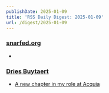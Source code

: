 ```yaml
---
publishDate: 2025-01-09
title: 'RSS Daily Digest: 2025-01-09'
url: /digest/2025-01-09
---
```


### [snarfed.org](https://snarfed.org/)

  * [](https://snarfed.org/2025-01-08_54475)
  
### [Dries Buytaert](https://dri.es/)

  * [A new chapter in my role at Acquia](https://dri.es/a-new-chapter-in-my-role-at-acquia)
  
